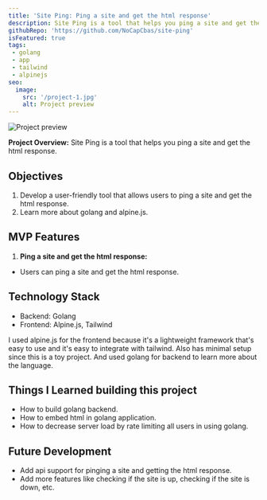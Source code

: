 ```yaml
---
title: 'Site Ping: Ping a site and get the html response'
description: Site Ping is a tool that helps you ping a site and get the html response.
githubRepo: 'https://github.com/NoCapCbas/site-ping'
isFeatured: true
tags:
 - golang
 - app
 - tailwind
 - alpinejs
seo:
  image:
    src: '/project-1.jpg'
    alt: Project preview
---
```


![Project preview](/project-1.jpg)

**Project Overview:**
Site Ping is a tool that helps you ping a site and get the html response.

## Objectives

1. Develop a user-friendly tool that allows users to ping a site and get the html response.
2. Learn more about golang and alpine.js.

## MVP Features

1. **Ping a site and get the html response:**

- Users can ping a site and get the html response.

## Technology Stack

- Backend: Golang
- Frontend: Alpine.js, Tailwind

I used alpine.js for the frontend because it's a lightweight framework that's easy to use and it's easy to integrate with tailwind. Also has minimal setup since this is a toy project. And used golang for backend to learn more about the language.

## Things I Learned building this project

- How to build golang backend.
- How to embed html in golang application.
- How to decrease server load by rate limiting all users in using golang.

## Future Development

- Add api support for pinging a site and getting the html response.
- Add more features like checking if the site is up, checking if the site is down, etc.
